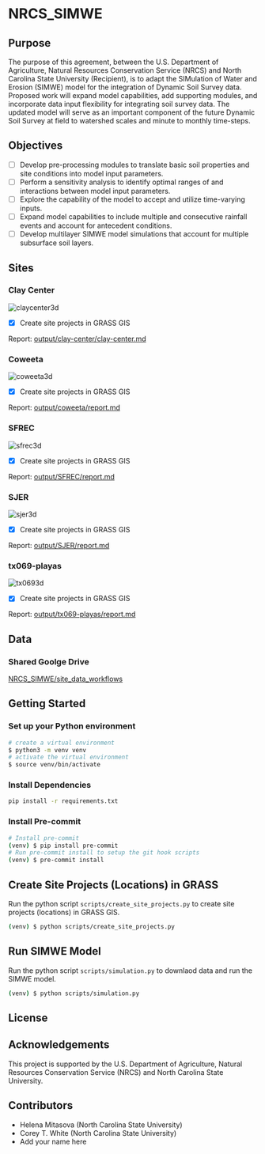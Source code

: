 # NRCS_SIMWE

## Purpose

The purpose of this agreement, between the U.S. Department of Agriculture, Natural Resources Conservation Service (NRCS) and North Carolina State University (Recipient), is to adapt the SIMulation of Water and Erosion (SIMWE) model for the integration of Dynamic Soil Survey data. Proposed work will expand model capabilities, add supporting modules, and incorporate data input flexibility for integrating soil survey data. The updated model will serve as an important component of the future Dynamic Soil Survey at field to watershed scales and minute to monthly time-steps.

## Objectives

- [ ] Develop pre-processing modules to translate basic soil properties and site conditions into model input parameters.
- [ ] Perform a sensitivity analysis to identify optimal ranges of and interactions between model input parameters.
- [ ] Explore the capability of the model to accept and utilize time-varying inputs.
- [ ] Expand model capabilities to include multiple and consecutive rainfall events and account for antecedent conditions.
- [ ] Develop multilayer SIMWE model simulations that account for multiple subsurface soil layers.

## Sites

### Clay Center

![claycenter3d](output/clay-center/elevation_3dmap.png)

- [x] Create site projects in GRASS GIS

Report: [output/clay-center/clay-center.md](output/clay-center/clay-center.md)


### Coweeta

![coweeta3d](output/coweeta/elevation_3dmap.png)

- [X] Create site projects in GRASS GIS

Report: [output/coweeta/report.md](output/coweeta/coweeta.md)

### SFREC

![sfrec3d](output/SFREC/elevation_3dmap.png)

- [X] Create site projects in GRASS GIS

Report: [output/SFREC/report.md](output/SFREC/report.md)

### SJER

![sjer3d](output/SJER/elevation_3dmap.png)

- [X] Create site projects in GRASS GIS

Report: [output/SJER/report.md](output/SJER/report.md)

### tx069-playas

![tx0693d](output/tx069-playas/elevation_3dmap.png)

- [X] Create site projects in GRASS GIS

Report: [output/tx069-playas/report.md](output/tx069-playas/report.md)

## Data

### Shared Goolge Drive

[NRCS_SIMWE/site_data_workflows](https://drive.google.com/drive/folders/1VsauKpPnaPhKcRUykEgmGN7045xuhFu_?usp=drive_link)

## Getting Started

### Set up your Python environment

```bash
# create a virtual environment
$ python3 -m venv venv
# activate the virtual environment
$ source venv/bin/activate
```

### Install Dependencies

```bash
pip install -r requirements.txt
```

### Install Pre-commit

```bash
# Install pre-commit
(venv) $ pip install pre-commit
# Run pre-commit install to setup the git hook scripts
(venv) $ pre-commit install
```

## Create Site Projects (Locations) in GRASS

Run the python script `scripts/create_site_projects.py` to create site projects (locations) in GRASS GIS.

```bash
(venv) $ python scripts/create_site_projects.py
```

## Run SIMWE Model

Run the python script `scripts/simulation.py` to downlaod data and run the SIMWE model.

```bash
(venv) $ python scripts/simulation.py
```

## License

## Acknowledgements

This project is supported by the U.S. Department of Agriculture, Natural Resources Conservation Service (NRCS) and North Carolina State University.

## Contributors

- Helena Mitasova (North Carolina State University)
- Corey T. White (North Carolina State University)
- Add your name here
